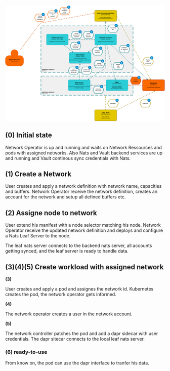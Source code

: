 ![](../assets/architecture-edgefarm.network.png)

## **(0)** Initial state

Network Operator is up and running and waits on Network Ressources and pods with assigned networks.
Also Nats and Vault backend services are up and running and Vault continous sync credentials with Nats.

## **(1)** Create a Network

User creates and apply a network definition with network name, capacities and buffers.
Network Operator receive the network definition, creates an account for the network and setup
all defined buffers etc.

## **(2)** Assigne node to network

User extend his manifest with a node selector matching his node.
Network Operator receive the updated network definition and deploys and configure a Nats Leaf Server to the node.

The leaf nats server connects to the backend nats server, all accounts getting synced, and the leaf server is ready to handle data.

## **(3)(4)(5)** Create workload with assigned network

**(3)**

User creates and apply a pod and assignes the network id.
Kubernetes creates the pod, the network operator gets informed.

**(4)**

The network operator creates a user in the network account.

**(5)**

The network controller patches the pod and add a dapr sidecar with user credentials.
The dapr sitecar connects to the local leaf nats server.

### **(6)** ready-to-use

From know on, the pod can use the dapr interface to tranfer his data.
